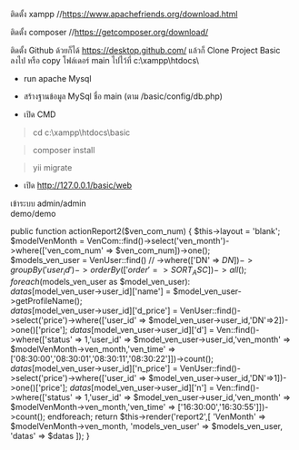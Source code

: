 ติดตั้ง xampp //https://www.apachefriends.org/download.html

ติดตั้ง composer //https://getcomposer.org/download/

ติดตั้ง Github ด้วยก็ได้ https://desktop.github.com/
แล้วก็ Clone Project Basic ลงไป 
หรือ copy โฟล์เดอร์ main ไปไว้ที่ c:\xampp\htdocs\ 


- run apache Mysql
- สร้างฐานข้อมูล MySql ชื่อ main (ตาม /basic/config/db.php)


- เปิด CMD 

>cd c:\xampp\htdocs\basic   

>composer install

>yii migrate             

- เปิด http://127.0.0.1/basic/web

เข้าระบบ
admin/admin  
demo/demo



public function actionReport2($ven_com_num)
    {
        $this->layout = 'blank';             
        $modelVenMonth = VenCom::find()->select('ven_month')->where(['ven_com_num' => $ven_com_num])->one();                
        $models_ven_user = VenUser::find()
            // ->where(['DN'  => $DN])
            ->groupBy('user_id')
            ->orderBy(['order' => SORT_ASC])
            ->all();             
        foreach ($models_ven_user as $model_ven_user):               
            $datas[$model_ven_user->user_id]['name'] = $model_ven_user->getProfileName();            
            $datas[$model_ven_user->user_id]['d_price'] = VenUser::find()->select('price')->where(['user_id'  => $model_ven_user->user_id,'DN'=>2])->one()['price'];
            $datas[$model_ven_user->user_id]['d'] = Ven::find()->where(['status' => 1,'user_id' => $model_ven_user->user_id,'ven_month' => $modelVenMonth->ven_month,'ven_time' => ['08:30:00','08:30:01','08:30:11','08:30:22']])->count();
            $datas[$model_ven_user->user_id]['n_price'] = VenUser::find()->select('price')->where(['user_id'  => $model_ven_user->user_id,'DN'=>1])->one()['price'];
            $datas[$model_ven_user->user_id]['n'] = Ven::find()->where(['status' => 1,'user_id' => $model_ven_user->user_id,'ven_month' => $modelVenMonth->ven_month,'ven_time' => ['16:30:00','16:30:55']])->count();
        endforeach; 
        return $this->render('report2',[
            'VenMonth' => $modelVenMonth->ven_month,
            'models_ven_user' => $models_ven_user,
            'datas' => $datas
        ]);
    }
